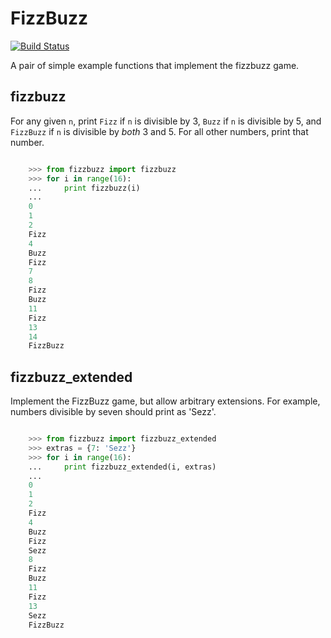 # FizzBuzz

[![Build Status](https://travis-ci.org/nhuntwalker/fizzbuzz.svg?branch=master)](https://travis-ci.org/nhuntwalker/fizzbuzz)

A pair of simple example functions that implement the fizzbuzz game.

## fizzbuzz

For any given `n`, print `Fizz` if `n` is divisible by 3, `Buzz` if `n` is
divisible by 5, and `FizzBuzz` if `n` is divisible by *both* 3 and 5. 
For all other numbers, print that number.

```python

    >>> from fizzbuzz import fizzbuzz
    >>> for i in range(16):
    ...     print fizzbuzz(i)
    ...
    0
    1
    2
    Fizz
    4
    Buzz
    Fizz
    7
    8
    Fizz
    Buzz
    11
    Fizz
    13
    14
    FizzBuzz
```


## fizzbuzz_extended

Implement the FizzBuzz game, but allow arbitrary extensions.
For example, numbers divisible by seven should print as 'Sezz'.

```python

    >>> from fizzbuzz import fizzbuzz_extended
    >>> extras = {7: 'Sezz'}
    >>> for i in range(16):
    ...     print fizzbuzz_extended(i, extras)
    ...
    0
    1
    2
    Fizz
    4
    Buzz
    Fizz
    Sezz
    8
    Fizz
    Buzz
    11
    Fizz
    13
    Sezz
    FizzBuzz
```

